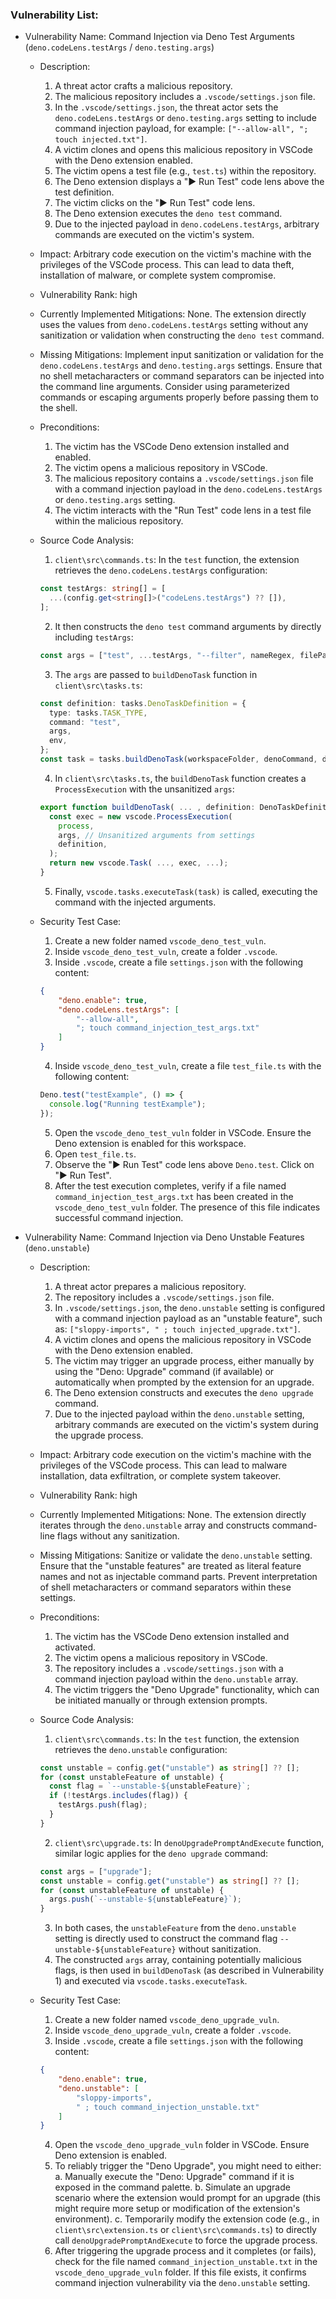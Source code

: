 ### Vulnerability List:

* Vulnerability Name: Command Injection via Deno Test Arguments (`deno.codeLens.testArgs` / `deno.testing.args`)
    * Description:
        1. A threat actor crafts a malicious repository.
        2. The malicious repository includes a `.vscode/settings.json` file.
        3. In the `.vscode/settings.json`, the threat actor sets the `deno.codeLens.testArgs` or `deno.testing.args` setting to include command injection payload, for example: `["--allow-all", "; touch injected.txt"]`.
        4. A victim clones and opens this malicious repository in VSCode with the Deno extension enabled.
        5. The victim opens a test file (e.g., `test.ts`) within the repository.
        6. The Deno extension displays a "▶ Run Test" code lens above the test definition.
        7. The victim clicks on the "▶ Run Test" code lens.
        8. The Deno extension executes the `deno test` command.
        9. Due to the injected payload in `deno.codeLens.testArgs`, arbitrary commands are executed on the victim's system.

    * Impact: Arbitrary code execution on the victim's machine with the privileges of the VSCode process. This can lead to data theft, installation of malware, or complete system compromise.
    * Vulnerability Rank: high
    * Currently Implemented Mitigations: None. The extension directly uses the values from `deno.codeLens.testArgs` setting without any sanitization or validation when constructing the `deno test` command.
    * Missing Mitigations: Implement input sanitization or validation for the `deno.codeLens.testArgs` and `deno.testing.args` settings. Ensure that no shell metacharacters or command separators can be injected into the command line arguments. Consider using parameterized commands or escaping arguments properly before passing them to the shell.
    * Preconditions:
        1. The victim has the VSCode Deno extension installed and enabled.
        2. The victim opens a malicious repository in VSCode.
        3. The malicious repository contains a `.vscode/settings.json` file with a command injection payload in the `deno.codeLens.testArgs` or `deno.testing.args` setting.
        4. The victim interacts with the "Run Test" code lens in a test file within the malicious repository.

    * Source Code Analysis:
        1. `client\src\commands.ts`: In the `test` function, the extension retrieves the `deno.codeLens.testArgs` configuration:
        ```typescript
        const testArgs: string[] = [
          ...(config.get<string[]>("codeLens.testArgs") ?? []),
        ];
        ```
        2. It then constructs the `deno test` command arguments by directly including `testArgs`:
        ```typescript
        const args = ["test", ...testArgs, "--filter", nameRegex, filePath];
        ```
        3. The `args` are passed to `buildDenoTask` function in `client\src\tasks.ts`:
        ```typescript
        const definition: tasks.DenoTaskDefinition = {
          type: tasks.TASK_TYPE,
          command: "test",
          args,
          env,
        };
        const task = tasks.buildDenoTask(workspaceFolder, denoCommand, definition, `test "${name}"`, args, ["$deno-test"]);
        ```
        4. In `client\src\tasks.ts`, the `buildDenoTask` function creates a `ProcessExecution` with the unsanitized `args`:
        ```typescript
        export function buildDenoTask( ... , definition: DenoTaskDefinition, ...): vscode.Task {
          const exec = new vscode.ProcessExecution(
            process,
            args, // Unsanitized arguments from settings
            definition,
          );
          return new vscode.Task( ..., exec, ...);
        }
        ```
        5. Finally, `vscode.tasks.executeTask(task)` is called, executing the command with the injected arguments.

    * Security Test Case:
        1. Create a new folder named `vscode_deno_test_vuln`.
        2. Inside `vscode_deno_test_vuln`, create a folder `.vscode`.
        3. Inside `.vscode`, create a file `settings.json` with the following content:
        ```json
        {
            "deno.enable": true,
            "deno.codeLens.testArgs": [
                "--allow-all",
                "; touch command_injection_test_args.txt"
            ]
        }
        ```
        4. Inside `vscode_deno_test_vuln`, create a file `test_file.ts` with the following content:
        ```typescript
        Deno.test("testExample", () => {
          console.log("Running testExample");
        });
        ```
        5. Open the `vscode_deno_test_vuln` folder in VSCode. Ensure the Deno extension is enabled for this workspace.
        6. Open `test_file.ts`.
        7. Observe the "▶ Run Test" code lens above `Deno.test`. Click on "▶ Run Test".
        8. After the test execution completes, verify if a file named `command_injection_test_args.txt` has been created in the `vscode_deno_test_vuln` folder. The presence of this file indicates successful command injection.

* Vulnerability Name: Command Injection via Deno Unstable Features (`deno.unstable`)
    * Description:
        1. A threat actor prepares a malicious repository.
        2. The repository includes a `.vscode/settings.json` file.
        3. In `.vscode/settings.json`, the `deno.unstable` setting is configured with a command injection payload as an "unstable feature", such as: `["sloppy-imports", " ; touch injected_upgrade.txt"]`.
        4. A victim clones and opens the malicious repository in VSCode with the Deno extension enabled.
        5. The victim may trigger an upgrade process, either manually by using the "Deno: Upgrade" command (if available) or automatically when prompted by the extension for an upgrade.
        6. The Deno extension constructs and executes the `deno upgrade` command.
        7. Due to the injected payload within the `deno.unstable` setting, arbitrary commands are executed on the victim's system during the upgrade process.

    * Impact: Arbitrary code execution on the victim's machine with the privileges of the VSCode process. This can lead to malware installation, data exfiltration, or complete system takeover.
    * Vulnerability Rank: high
    * Currently Implemented Mitigations: None. The extension directly iterates through the `deno.unstable` array and constructs command-line flags without any sanitization.
    * Missing Mitigations: Sanitize or validate the `deno.unstable` setting. Ensure that the "unstable features" are treated as literal feature names and not as injectable command parts. Prevent interpretation of shell metacharacters or command separators within these settings.
    * Preconditions:
        1. The victim has the VSCode Deno extension installed and activated.
        2. The victim opens a malicious repository in VSCode.
        3. The repository includes a `.vscode/settings.json` with a command injection payload within the `deno.unstable` array.
        4. The victim triggers the "Deno Upgrade" functionality, which can be initiated manually or through extension prompts.

    * Source Code Analysis:
        1. `client\src\commands.ts`: In the `test` function, the extension retrieves the `deno.unstable` configuration:
        ```typescript
        const unstable = config.get("unstable") as string[] ?? [];
        for (const unstableFeature of unstable) {
          const flag = `--unstable-${unstableFeature}`;
          if (!testArgs.includes(flag)) {
            testArgs.push(flag);
          }
        }
        ```
        2. `client\src\upgrade.ts`: In `denoUpgradePromptAndExecute` function, similar logic applies for the `deno upgrade` command:
        ```typescript
        const args = ["upgrade"];
        const unstable = config.get("unstable") as string[] ?? [];
        for (const unstableFeature of unstable) {
          args.push(`--unstable-${unstableFeature}`);
        }
        ```
        3. In both cases, the `unstableFeature` from the `deno.unstable` setting is directly used to construct the command flag `--unstable-${unstableFeature}` without sanitization.
        4. The constructed `args` array, containing potentially malicious flags, is then used in `buildDenoTask` (as described in Vulnerability 1) and executed via `vscode.tasks.executeTask`.

    * Security Test Case:
        1. Create a new folder named `vscode_deno_upgrade_vuln`.
        2. Inside `vscode_deno_upgrade_vuln`, create a folder `.vscode`.
        3. Inside `.vscode`, create a file `settings.json` with the following content:
        ```json
        {
            "deno.enable": true,
            "deno.unstable": [
                "sloppy-imports",
                " ; touch command_injection_unstable.txt"
            ]
        }
        ```
        4. Open the `vscode_deno_upgrade_vuln` folder in VSCode. Ensure Deno extension is enabled.
        5. To reliably trigger the "Deno Upgrade", you might need to either:
            a.  Manually execute the "Deno: Upgrade" command if it is exposed in the command palette.
            b.  Simulate an upgrade scenario where the extension would prompt for an upgrade (this might require more setup or modification of the extension's environment).
            c.  Temporarily modify the extension code (e.g., in `client\src\extension.ts` or `client\src\commands.ts`) to directly call `denoUpgradePromptAndExecute` to force the upgrade process.
        6. After triggering the upgrade process and it completes (or fails), check for the file named `command_injection_unstable.txt` in the `vscode_deno_upgrade_vuln` folder. If this file exists, it confirms command injection vulnerability via the `deno.unstable` setting.
